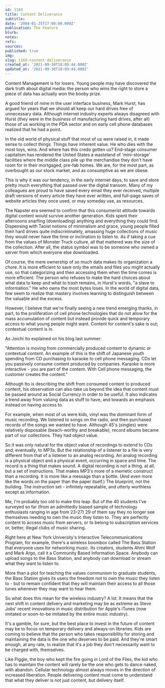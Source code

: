 ```yaml
---
id: 1160
title: Content Deliverance
subtitle: 
date: '2004-01-25T17:00:00.000Z'
publication: The Feature
blurb: 
notes: 
refs: 
sources: 
published: true
img: 
slug: 1160-content-deliverance
created_at: '2021-09-30T18:09:44.000Z'
updated_at: '2021-09-30T18:09:44.000Z'
---
```


Content Management is for losers. Young people may have discovered the dark truth about digital media: the person who wins the right to store a piece of data has actually won the booby prize.

A good friend of mine in the user interface business, Mark Hurst, has argued for years that we should all keep our hard drives free of unnecessary data. Although internet industry experts always disagreed with Hurst (they were in the business of manufacturing hard drives, after all) those of us working in the PDA sector and on early cell phone databases realized that he had a point.

In the old world of physical stuff that most of us were raised in, it made sense to collect things. Things have inherent value. He who dies with the most toys, wins. And where has this credo gotten us? End-stage consumer capitalism has rendered the United States a wasteland of 'mini-storage' facilities where the middle class pile up the merchandise they don't have room for in their mortgaged, pre-fab homes. We are, for the most part, as overbought as our stock market, and as consumptive as we are obese.

This is why it was our tendency, in the early internet days, to save and store pretty much everything that passed over the digital transom. Many of my colleagues are proud to have saved every email they ever received, multiple draft versions of every article they have ever written, and full-page saves of website articles they once used, or may someday use, as resources.

The Napster era seemed to confirm that this consumerist attitude towards digital content would survive another generation. Kids spent their afternoons snarfing (downloading) anything and everything they could find. Dispensing with Taoist notions of minimalism and grace, young people filled their hard drives quite indiscriminately, amassing huge collections of music they would never have the time or inclination to listen to. As if taking a cue from the values of Monster Truck culture, all that mattered was the size of the collection. After all, the status symbol was to be someone who owned a server from which everyone else downloaded.

Of course, the mere ownership of so much data makes its organization a chore. It is more efficient to save only the emails and files you might actually use, so that categorizing and then accessing them when the time comes is more efficient. The person who refuses to make the hard choices about what data to keep and what to trash remains, in Hurst's words, "a slave to information." He who owns the most bytes loses. In the world of digital data, few seem to realize that mastery involves learning to distinguish between the valuable and the excess.

However, I believe that we're finally seeing a new trend emerging thanks, in part, to the proliferation of cell phone technologies that do not allow for the mass accumulation of content but instead provide quick and temporary access to what young people might want. Content for content's sake is out; contextual content is in.

As Joichi Ito explained on his blog last summer:

"Attention is moving from commercially produced content to dynamic or contextual content. An example of this is the shift of Japanese youth spending from CD purchasing to karaoke to cell phone messaging. CDs let you passively consume content produced by companies. Karaoke is more interactive - you are part of the content. With Cell phone messaging, the customer creates the content."

Although Ito is describing the shift from consumed content to produced content, his observation can also take us beyond the idea that content must be passed around as Social Currency in order to be useful. It also indicates a trend away from valuing data as stuff to have, and towards an emphasis instead on having access to.

For example, when most of us were kids, vinyl was the dominant form of music recording. We listened to songs on the radio, and then purchased records of the songs we wanted to have. Although 45's (singles) were relatively disposable (beach-worthy and breakable), record albums became part of our collections. They had object value.

So it was only natural for the object value of recordings to extend to CDs and, eventually, to MP3s. But the relationship of a listener to a file is very different from that of a listener to an analog recording. An analog recording is a physical object and a physical event, occurring in space and time. The record is a thing that makes sound. A digital recording is not a thing, at all, but a set of instructions. That makes MP3's more of a memetic construct than a recording. It is more like a message than a bottle. (And even more like the words on the paper than the paper itself.) The blueprint, not the building. The instruction set - infinitely repeatable, and utterly worthless except as information.

Me, I'm probably too old to make this leap. But of the 40 students I've surveyed so far (from an admittedly biased sample of technology enthusiasts ranging in age from 23-27) 29 of them say they no longer see themselves needing to own the music they listen to. They are perfectly content to access music from servers, or to belong to subscription services or, better, illegal clubs of music sharing.

Right here at New York University's Interactive Telecommunications Program, for example, there's a wireless boombox called The Bass Station that everyone uses for networking music. Its creators, students Ahmi Wolf and Mark Argo, call it a Community Based Information Space. Anybody can upload songs to the Bass Station, and anybody can download or stream what they want to listen to.

More than a plot for teaching the values communism to graduate students, the Bass Station gives its users the freedom not to own the music they listen to - but to remain confident that they will maintain their access to all those tunes whenever they may want to hear them.

So what does this mean for the wireless industry? A lot. It means that the next shift in content delivery and marketing may be as extreme as Steve Jobs' recent innovations in music distribution for Apple's iTunes (now imitated or soon-to-be imitated by the entire music industry).

It's a gamble, for sure, but the best place to invest in the future of content may be to focus on temporary delivery and always-on libraries. Kids are coming to believe that the person who takes responsibility for storing and maintaining the data is the one who deserves to be paid. And they're smart enough, at any rate, to realize that it's a job they don't necessarily want to be charged with, themselves.

Like Piggie, the boy who kept the fire going in Lord of the Flies, the kid who has to maintain the content will rarely be the one who gets to dance naked, with abandon. Cellular technology almost always moves in the direction of increased liberation. People delivering content must come to understand that what they deliver is not just content, but delivery itself.


